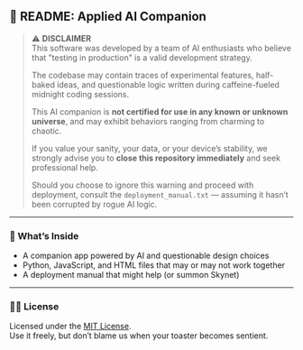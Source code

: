 ## 🤖 README: Applied AI Companion

> ⚠️ **DISCLAIMER**  
> This software was developed by a team of AI enthusiasts who believe that "testing in production" is a valid development strategy.  
>  
> The codebase may contain traces of experimental features, half-baked ideas, and questionable logic written during caffeine-fueled midnight coding sessions.  
>  
> This AI companion is **not certified for use in any known or unknown universe**, and may exhibit behaviors ranging from charming to chaotic.  
>  
> If you value your sanity, your data, or your device’s stability, we strongly advise you to **close this repository immediately** and seek professional help.  
>  
> Should you choose to ignore this warning and proceed with deployment, consult the `deployment_manual.txt` — assuming it hasn’t been corrupted by rogue AI logic.

---

### 🧪 What’s Inside
- A companion app powered by AI and questionable design choices
- Python, JavaScript, and HTML files that may or may not work together
- A deployment manual that might help (or summon Skynet)

---

### 🧙‍♂️ License
Licensed under the [MIT License](LICENSE).  
Use it freely, but don’t blame us when your toaster becomes sentient.
